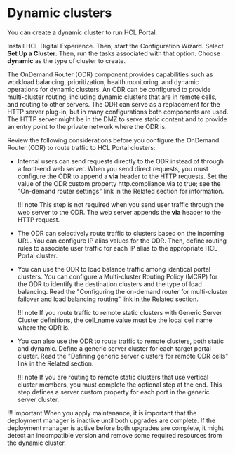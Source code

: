# Dynamic clusters

You can create a dynamic cluster to run HCL Portal.

Install HCL Digital Experience. Then, start the Configuration Wizard. Select **Set Up a Cluster**. Then, run the tasks associated with that option. Choose **dynamic** as the type of cluster to create.

The OnDemand Router \(ODR\) component provides capabilities such as workload balancing, prioritization, health monitoring, and dynamic operations for dynamic clusters. An ODR can be configured to provide multi-cluster routing, including dynamic clusters that are in remote cells, and routing to other servers. The ODR can serve as a replacement for the HTTP server plug-in, but in many configurations both components are used. The HTTP server might be in the DMZ to serve static content and to provide an entry point to the private network where the ODR is.

Review the following considerations before you configure the OnDemand Router \(ODR\) to route traffic to HCL Portal clusters:

-   Internal users can send requests directly to the ODR instead of through a front-end web server. When you send direct requests, you must configure the ODR to append a **via** header to the HTTP requests. Set the value of the ODR custom property http.compliance.via to true; see the "On-demand router settings" link in the Related section for information.

    !!! note 
        This step is not required when you send user traffic through the web server to the ODR. The web server appends the **via** header to the HTTP request.

-   The ODR can selectively route traffic to clusters based on the incoming URL. You can configure IP alias values for the ODR. Then, define routing rules to associate user traffic for each IP alias to the appropriate HCL Portal cluster.
-   You can use the ODR to load balance traffic among identical portal clusters. You can configure a Multi-cluster Routing Policy \(MCRP\) for the ODR to identify the destination clusters and the type of load balancing. Read the "Configuring the on-demand router for multi-cluster failover and load balancing routing" link in the Related section.

    !!! note 
        If you route traffic to remote static clusters with Generic Server Cluster definitions, the cell\_name value must be the local cell name where the ODR is.

-   You can also use the ODR to route traffic to remote clusters, both static and dynamic. Define a generic server cluster for each target portal cluster. Read the "Defining generic server clusters for remote ODR cells" link in the Related section.

    !!! note 
        If you are routing to remote static clusters that use vertical cluster members, you must complete the optional step at the end. This step defines a server custom property for each port in the generic server cluster.


!!! important 
    When you apply maintenance, it is important that the deployment manager is inactive until both upgrades are complete. If the deployment manager is active before both upgrades are complete, it might detect an incompatible version and remove some required resources from the dynamic cluster.



